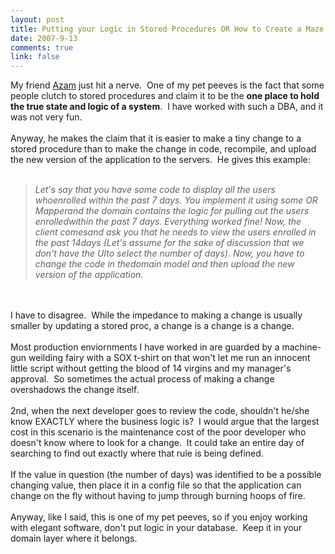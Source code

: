 ```yaml
--- 
layout: post
title: Putting your Logic in Stored Procedures OR How to Create a Maze of Unescapable Complexity
date: 2007-9-13
comments: true
link: false
---
```

My friend <a href="http://aspadvice.com/blogs/azamsharp/archive/2007/09/12/Business-Logic-in-Stored-Procedure_2100_-Sometimes-Beneficial.aspx">Azam</a> just hit a nerve.&nbsp; One of my pet peeves is the fact that some people clutch to stored procedures and claim it to be the <b>one place to hold the true state and logic of a system</b>.&nbsp; I have worked with such a DBA, and it was not very fun.<br><br>Anyway, he makes the claim that it is easier to make a tiny change to a stored procedure than to make the change in code, recompile, and upload the new version of the application to the servers.&nbsp; He gives this example:<br><br><blockquote><i>Let's say that you have some code to display all the users whoenrolled&nbsp;within the past 7 days. You implement it using some OR Mapperand the domain contains the logic for pulling out the users enrolledwithin the past 7 days. Everything worked fine! Now, the client comesand ask you that he needs to view the users enrolled in the past 14days (Let's assume for the sake of discussion that we don't have the UIto select the number of days). Now, you have to change the code in thedomain model and then upload the new version of the application.</i></blockquote><br><br>I have to disagree.&nbsp; While the impedance to making a change is usually smaller by updating a stored proc, a change is a change is a change.<br><br>Most production enviornments I have worked in are guarded by a machine-gun weilding fairy with a SOX t-shirt on that won't let me run an innocent little script without getting the blood of 14 virgins and my manager's approval.&nbsp; So sometimes the actual process of making a change overshadows the change itself.<br><br>2nd, when the next developer goes to review the code, shouldn't he/she know EXACTLY where the business logic is?&nbsp; I would argue that the largest cost in this scenario is the maintenance cost of the poor developer who doesn't know where to look for a change.&nbsp; It could take an entire day of searching to find out exactly where that rule is being defined.<br><br>If the value in question (the number of days) was identified to be a possible changing value, then place it in a config file so that the application can change on the fly without having to jump through burning hoops of fire.<br><br>Anyway, like I said, this is one of my pet peeves, so if you enjoy working with elegant software, don't put logic in your database.&nbsp; Keep it in your domain layer where it belongs.<br><p></p>
